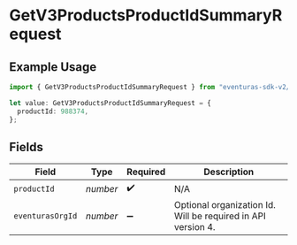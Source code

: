 # GetV3ProductsProductIdSummaryRequest

## Example Usage

```typescript
import { GetV3ProductsProductIdSummaryRequest } from "eventuras-sdk-v2/models/operations";

let value: GetV3ProductsProductIdSummaryRequest = {
  productId: 988374,
};
```

## Fields

| Field                                                        | Type                                                         | Required                                                     | Description                                                  |
| ------------------------------------------------------------ | ------------------------------------------------------------ | ------------------------------------------------------------ | ------------------------------------------------------------ |
| `productId`                                                  | *number*                                                     | :heavy_check_mark:                                           | N/A                                                          |
| `eventurasOrgId`                                             | *number*                                                     | :heavy_minus_sign:                                           | Optional organization Id. Will be required in API version 4. |